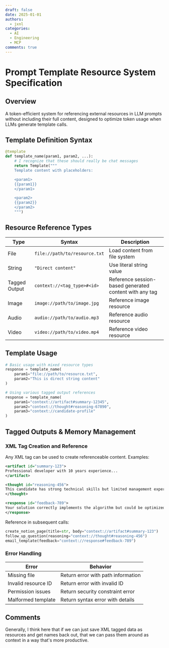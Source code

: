 ```yaml
---
draft: false
date: 2025-01-01
authors:
  - jxnl
categories:
  - AI
  - Engineering
  - MCP
comments: true
---
```


# Prompt Template Resource System Specification

## Overview

A token-efficient system for referencing external resources in LLM prompts without including their full content, designed to optimize token usage when LLMs generate template calls.

<!-- more -->

## Template Definition Syntax

```python
@template
def template_name(param1, param2, ...):
    # I recognize that these should really be chat messages
    return Template("""
    Template content with placeholders:

    <param1>
    {{param1}}
    </param1>

    <param2>
    {{param2}}
    </param2>
    """)
```

## Resource Reference Types

| Type          | Syntax                        | Description                                            |
| ------------- | ----------------------------- | ------------------------------------------------------ |
| File          | `file://path/to/resource.txt` | Load content from file system                          |
| String        | `"Direct content"`            | Use literal string value                               |
| Tagged Output | `context://<tag_type>#<id>`   | Reference session-based generated content with any tag |
| Image         | `image://path/to/image.jpg`   | Reference image resource                               |
| Audio         | `audio://path/to/audio.mp3`   | Reference audio resource                               |
| Video         | `video://path/to/video.mp4`   | Reference video resource                               |

## Template Usage

```python
# Basic usage with mixed resource types
response = template_name(
    param1="file://path/to/resource.txt",
    param2="This is direct string content"
)

# Using various tagged output references
response = template_name(
    param1="context://artifact#summary-12345",
    param2="context://thought#reasoning-67890",
    param3="context://candidate-profile"
)
```

## Tagged Outputs & Memory Management

### XML Tag Creation and Reference

Any XML tag can be used to create referenceable content. Examples:

```xml
<artifact id="summary-123">
Professional developer with 10 years experience...
</artifact>

<thought id="reasoning-456">
This candidate has strong technical skills but limited management experience.
</thought>

<response id="feedback-789">
Your solution correctly implements the algorithm but could be optimized further.
</response>
```

Reference in subsequent calls:

```python
create_notion_page(title=str, body="context://artifact#summary-123")
follow_up_question(reasoning="context://thought#reasoning-456")
email_template(feedback="context://response#feedback-789")
```

### Error Handling

| Error               | Behavior                           |
| ------------------- | ---------------------------------- |
| Missing file        | Return error with path information |
| Invalid resource ID | Return error with invalid ID       |
| Permission issues   | Return security constraint error   |
| Malformed template  | Return syntax error with details   |

## Comments

Generally, I think here that if we can just save XML tagged data as resources and get names back out, that we can pass them around as context in a way that's more productive.
